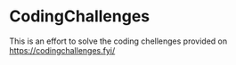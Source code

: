 # CodingChallenges
This is an effort to solve the coding chellenges provided on https://codingchallenges.fyi/
